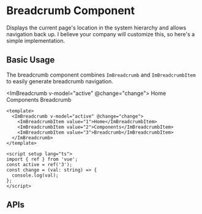 # Breadcrumb Component

Displays the current page's location in the system hierarchy and allows navigation back up.
I believe your company will customize this, so here's a simple implementation.

<script setup lang="ts">
import { ref } from 'vue'
const active = ref('3')
const change = (val: string) => {
  console.log(val)
}
</script>

## Basic Usage

The breadcrumb component combines `ImBreadcrumb` and `ImBreadcrumbItem` to easily generate breadcrumb navigation.

<ImBreadcrumb v-model="active" @change="change">
<ImBreadcrumbItem value="1">Home</ImBreadcrumbItem>
<ImBreadcrumbItem value="2">Components</ImBreadcrumbItem>
<ImBreadcrumbItem value="3">Breadcrumb</ImBreadcrumbItem>
</ImBreadcrumb>

```vue
<template>
  <ImBreadcrumb v-model="active" @change="change">
    <ImBreadcrumbItem value="1">Home</ImBreadcrumbItem>
    <ImBreadcrumbItem value="2">Components</ImBreadcrumbItem>
    <ImBreadcrumbItem value="3">Breadcrumb</ImBreadcrumbItem>
  </ImBreadcrumb>
</template>

<script setup lang="ts">
import { ref } from 'vue';
const active = ref('3');
const change = (val: string) => {
  console.log(val);
};
</script>
```

## APIs